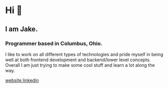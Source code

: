 # Hi :mate:

## I am Jake.

### Programmer based in Columbus, Ohio.
I like to work on all different types of technologies and pride myself in being well at both frontend development and backend/lower level concepts. Overall I am just trying to make some cool stuff and learn a lot along the way.

<div><a href="https://jakedev.netlify.app/">website </a><a href="https://www.linkedin.com/in/jake-norman-b8b1352b1/">linkedin</a></div>

